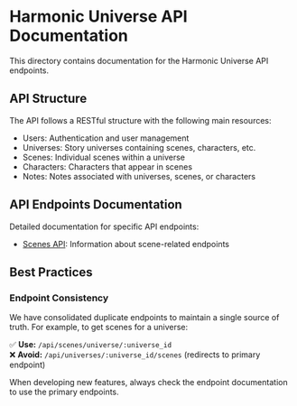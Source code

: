 # Harmonic Universe API Documentation

This directory contains documentation for the Harmonic Universe API endpoints.

## API Structure

The API follows a RESTful structure with the following main resources:

- Users: Authentication and user management
- Universes: Story universes containing scenes, characters, etc.
- Scenes: Individual scenes within a universe
- Characters: Characters that appear in scenes
- Notes: Notes associated with universes, scenes, or characters

## API Endpoints Documentation

Detailed documentation for specific API endpoints:

- [Scenes API](api/SCENES.md): Information about scene-related endpoints

## Best Practices

### Endpoint Consistency

We have consolidated duplicate endpoints to maintain a single source of truth. For example, to get scenes for a universe:

✅ **Use:** `/api/scenes/universe/:universe_id`  
❌ **Avoid:** `/api/universes/:universe_id/scenes` (redirects to primary endpoint)

When developing new features, always check the endpoint documentation to use the primary endpoints.
